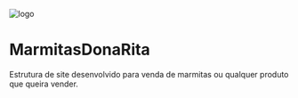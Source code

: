 ![logo](https://user-images.githubusercontent.com/105613391/184236911-634190b5-6cd0-478a-9b4d-dd27ce01e509.png)
# MarmitasDonaRita

Estrutura de site desenvolvido para venda de marmitas ou qualquer produto que queira vender.

